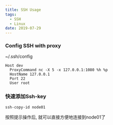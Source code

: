 ```yaml
---
title: SSH Usage
tags: 
  - SSH
  - Linux
date: 2019-07-29
---
```


### Config SSH with proxy
~/.ssh/config
```
Host dev
  ProxyCommand nc -X 5 -x 127.0.0.1:1080 %h %p
  HostName 127.0.0.1
  Port 22
  User root
```
<!-- more -->

### 快速添加Ssh-key
```
ssh-copy-id node01
```
按照提示操作后, 就可以直接方便地连接到node01了